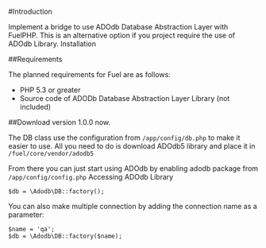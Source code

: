 #Introduction

Implement a bridge to use ADOdb Database Abstraction Layer with FuelPHP. This is an alternative option if you project require the use of ADOdb Library.
Installation

##Requirements

The planned requirements for Fuel are as follows:

* PHP 5.3 or greater
* Source code of ADODb Database Abstraction Layer Library (not included)

##Download version 1.0.0 now.

The DB class use the configuration from ``/app/config/db.php`` to make it easier to use. All you need to do is download ADOdb5 library and place it in ``/fuel/core/vendor/adodb5``

From there you can just start using ADOdb by enabling adodb package from ``/app/config/config.php``
Accessing ADOdb Library

	$db = \Adodb\DB::factory();

You can also make multiple connection by adding the connection name as a parameter:

	$name = 'qa';
	$db = \Adodb\DB::factory($name);
